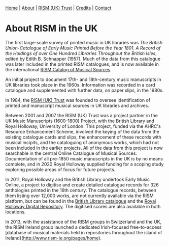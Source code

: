 [Home](/) | [About](/about) | [RISM (UK) Trust](/rism_uk_trust) | [Credits](/acknowledgements) | [Contact](/contact)  
  
# About RISM in the UK  

The first large-scale survey of printed music in UK libraries was *The British Union-Catalogue of Early Music Printed Before the Year 1801. A Record of the Holdings of over One Hundred Libraries Throughout the British Isles*, edited by Edith B. Schnapper (1957). Much of the data from this catalogue was later included in the printed RISM catalogues, and is now available in the international [RISM Catalog of Musical Sources](https://rism.info/).  

An initial project to document 17th- and 18th-century music manuscripts in UK libraries took place in the 1960s. Information was recorded in a card catalogue and supplemented with further data, on paper slips, in the 1980s.  

In 1984, the [RISM (UK) Trust](/rism_uk_trust) was founded to oversee identification of printed and manuscript musical sources in UK libraries and archives.  

Between 2001 and 2007 the RISM (UK) Trust was a project partner in the UK Music Manuscripts (1600-1800) Project, with the British Library and Royal Holloway, University of London. This project, funded via the AHRC's Resource Enhancement Scheme, involved the keying of the data from the existing catalogue cards and slips, the enhancement of these records with musical incipits, and the cataloguing of anonymous works, which had not been included in the earlier projects. All of the data from this project is now searchable in the central Online Catalogue of Musical Sources. Documentation of all pre-1850 music manuscripts in the UK is by no means complete, and in 2020 Royal Holloway supplied funding for a scoping study exploring possible areas of focus for future projects. 

In 2011, Royal Holloway and the British Library undertook Early Music Online, a project to digitise and create detailed catalogue records for 326 anthologies printed in the 16th century. The catalogue records, between them listing over 12,000 works, are not currently available via the RISM platform, but can be found in the <a href="http://explore.bl.uk/primo_library/libweb/action/search.do?fn=search&ct=search&initialSearch=true&mode=Basic&tab=local_tab&indx=1&dum=true&srt=rank&vid=BLVU1&frbg=&tb=t&vl%28freeText0%29=dar_287&scp.scps=scope%3A%28BLCONTENT%29&vl%282084770704UI0%29=any&vl%282084770704UI0%29=title&vl%282084770704UI0%29=any" target="_blank">British Library catalogue</a> and the <a href="https://repository.royalholloway.ac.uk/hierarchy.do?topic=52facdbd-19ce-2b92-dbd5-434289d29e8b&page=1" target="_blank">Royal Holloway Digital Repository</a>. The digitised scores are also available in both locations. 

In 2013, with the assistance of the RISM groups in Switzerland and the UK, the RISM Ireland group launched a dedicated Irish-focused free-to-access [database of musical materials held in repositories throughout the island of Ireland}(http://www.rism-ie.org/pages/home).

